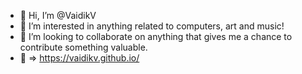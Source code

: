 - 👋 Hi, I’m @VaidikV
- 👀 I’m interested in anything related to computers, art and music! 
- 💞️ I’m looking to collaborate on anything that gives me a chance to contribute something valuable.
- 📩 => https://vaidikv.github.io/

<!---
VaidikV/VaidikV is a ✨ special ✨ repository because its `README.md` (this file) appears on your GitHub profile.
You can click the Preview link to take a look at your changes.
--->
